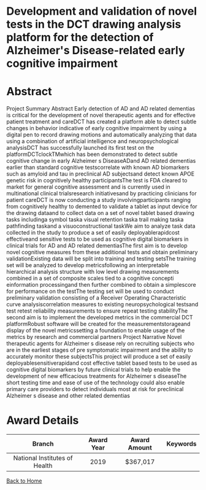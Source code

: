 
Development and validation of novel tests in the DCT drawing analysis platform for the detection of Alzheimer&#039;s Disease-related early cognitive impairment
===============================================================================================================================================================

# Abstract


Project Summary Abstract Early detection of AD and AD related dementias is critical for the development of novel therapeutic agents and for effective patient treatment and careDCT has created a platform able to detect subtle changes in behavior indicative of early cognitive impairment by using a digital pen to record drawing motions and automatically analyzing that data using a combination of artificial intelligence and neuropsychological analysisDCT has successfully launched its first test on the platformDCTclockTMwhich has been demonstrated to detect subtle cognitive change in early Alzheimer s DiseaseADand AD related dementias earlier than standard cognitive testscorrelate with known AD biomarkers such as amyloid and tau in preclinical AD subjectsand detect known APOE genetic risk in cognitively healthy participantsThe test is FDA cleared to market for general cognitive assessment and is currently used in multinational clinical trialsresearch initiativesand by practicing clinicians for patient careDCT is now conducting a study involvingparticipants ranging from cognitively healthy to demented to validate a tablet as input device for the drawing dataand to collect data on a set of novel tablet based drawing tasks includinga symbol taska visual retention taska trail making taska pathfinding taskand a visuoconstructional taskWe aim to analyze task data collected in the study to produce a set of easily deployablerapidcost effectiveand sensitive tests to be used as cognitive digital biomarkers in clinical trials for AD and AD related dementiasThe first aim is to develop novel cognitive measures from these additional tests and obtain preliminary validationExisting data will be split into training and testing setsThe training set will be analyzed to develop metricsfollowing an interpretable hierarchical analysis structure with low level drawing measurements combined in a set of composite scales tied to a cognitive concepti einformation processingand then further combined to obtain a simplescore for performance on the testThe testing set will be used to conduct preliminary validation consisting of a Receiver Operating Characteristic curve analysiscorrelation measures to existing neuropsychological testsand test retest reliability measurements to ensure repeat testing stabilityThe second aim is to implement the developed metrics in the commercial DCT platformRobust software will be created for the measurementstorageand display of the novel metricssetting a foundation to enable usage of the metrics by research and commercial partners Project Narrative Novel therapeutic agents for Alzheimer s disease rely on recruiting subjects who are in the earliest stages of pre symptomatic impairment and the ability to accurately monitor these subjectsThis project will produce a set of easily deployablesensitiverapidand cost effective tablet based tests to be used as cognitive digital biomarkers by future clinical trials to help enable the development of new efficacious treatments for Alzheimer s diseaseThe short testing time and ease of use of the technology could also enable primary care providers to detect individuals most at risk for preclinical Alzheimer s disease and other related dementias  

# Award Details

|Branch|Award Year|Award Amount|Keywords|
| :---: | :---: | :---: | :---: |
|National Institutes of Health|2019|$367,017||
  
  


[Back to Home](https://github.com/chrischow/dod_sbir_awards/JH/#2381)
